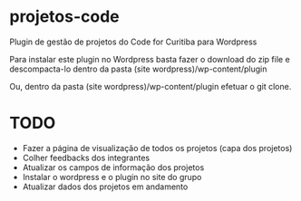 # projetos-code
Plugin de gestão de projetos do Code for Curitiba para Wordpress

Para instalar este plugin no Wordpress basta fazer o download do zip file e descompacta-lo dentro da pasta (site wordpress)/wp-content/plugin

Ou, dentro da pasta (site wordpress)/wp-content/plugin efetuar o git clone.

# TODO
- Fazer a página de visualização de todos os projetos (capa dos projetos)
- Colher feedbacks dos integrantes
- Atualizar os campos de informação dos projetos
- Instalar o wordpress e o plugin no site do grupo
- Atualizar dados dos projetos em andamento
